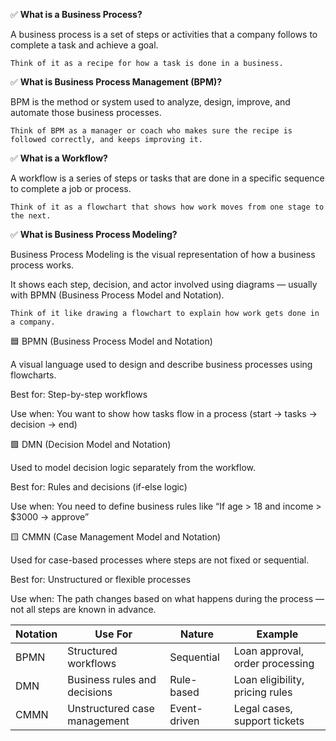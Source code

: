 ✅ **What is a Business Process?**

A business process is a set of steps or activities that a company follows to complete a task and achieve a goal.

`Think of it as a recipe for how a task is done in a business.`

✅ **What is Business Process Management (BPM)?**

BPM is the method or system used to analyze, design, improve, and automate those business processes.

`Think of BPM as a manager or coach who makes sure the recipe is followed correctly, and keeps improving it.`

✅ **What is a Workflow?**

A workflow is a series of steps or tasks that are done in a specific sequence to complete a job or process.

`Think of it as a flowchart that shows how work moves from one stage to the next.`

✅ **What is Business Process Modeling?**

Business Process Modeling is the visual representation of how a business process works.

It shows each step, decision, and actor involved using diagrams — usually with BPMN (Business Process Model and
Notation).

`Think of it like drawing a flowchart to explain how work gets done in a company.`

🟦 BPMN (Business Process Model and Notation)

A visual language used to design and describe business processes using flowcharts.

Best for: Step-by-step workflows

Use when: You want to show how tasks flow in a process (start → tasks → decision → end)

🟩 DMN (Decision Model and Notation)

Used to model decision logic separately from the workflow.

Best for: Rules and decisions (if-else logic)

Use when: You need to define business rules like “If age > 18 and income > $3000 → approve”

🟨 CMMN (Case Management Model and Notation)

Used for case-based processes where steps are not fixed or sequential.

Best for: Unstructured or flexible processes

Use when: The path changes based on what happens during the process — not all steps are known in advance.

| Notation | Use For                          | Nature       | Example                             |
|----------|----------------------------------|--------------|-------------------------------------|
| BPMN     | Structured workflows             | Sequential   | Loan approval, order processing     |
| DMN      | Business rules and decisions     | Rule-based   | Loan eligibility, pricing rules     |
| CMMN     | Unstructured case management     | Event-driven | Legal cases, support tickets        |


